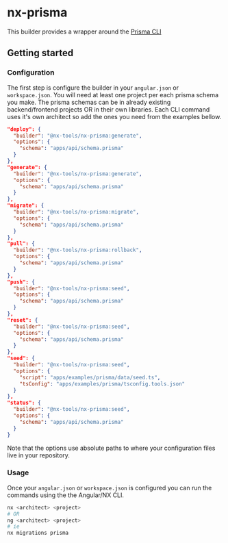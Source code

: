 # nx-prisma

This builder provides a wrapper around the [Prisma CLI](https://www.npmjs.com/package/@prisma/cli)

## Getting started

### Configuration

The first step is configure the builder in your `angular.json` or `workspace.json`.
You will need at least one project per each prisma schema you make. The prisma schemas can be in already existing backend/frontend projects OR in their own libraries.
Each CLI command uses it's own architect so add the ones you need from the examples bellow.

```json
"deploy": {
  "builder": "@nx-tools/nx-prisma:generate",
  "options": {
    "schema": "apps/api/schema.prisma"
  }
},
"generate": {
  "builder": "@nx-tools/nx-prisma:generate",
  "options": {
    "schema": "apps/api/schema.prisma"
  }
},
"migrate": {
  "builder": "@nx-tools/nx-prisma:migrate",
  "options": {
    "schema": "apps/api/schema.prisma"
  }
},
"pull": {
  "builder": "@nx-tools/nx-prisma:rollback",
  "options": {
    "schema": "apps/api/schema.prisma"
  }
},
"push": {
  "builder": "@nx-tools/nx-prisma:seed",
  "options": {
    "schema": "apps/api/schema.prisma"
  }
},
"reset": {
  "builder": "@nx-tools/nx-prisma:seed",
  "options": {
    "schema": "apps/api/schema.prisma"
  }
},
"seed": {
  "builder": "@nx-tools/nx-prisma:seed",
  "options": {
    "script": "apps/examples/prisma/data/seed.ts",
    "tsConfig": "apps/examples/prisma/tsconfig.tools.json"
  }
},
"status": {
  "builder": "@nx-tools/nx-prisma:seed",
  "options": {
    "schema": "apps/api/schema.prisma"
  }
}
```

Note that the options use absolute paths to where your configuration files live in your repository.

### Usage

Once your `angular.json` or `workspace.json` is configured you can run the commands using the the Angular/NX CLI.

```sh
nx <architect> <project>
# OR
ng <architect> <project>
# ie
nx migrations prisma
```
